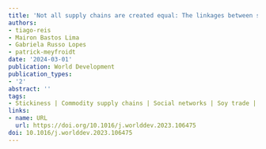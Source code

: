 ```yaml
---
title: 'Not all supply chains are created equal: The linkages between soy local trade relations and development outcomes in Brazil'
authors:
- tiago-reis
- Mairon Bastos Lima
- Gabriela Russo Lopes
- patrick-meyfroidt
date: '2024-03-01'
publication: World Development
publication_types:
- '2'
abstract: ''
tags:
- Stickiness | Commodity supply chains | Social networks | Soy trade | Rural development | Cooperatives | Latin America 
links:
- name: URL
  url: https://doi.org/10.1016/j.worlddev.2023.106475
doi: 10.1016/j.worlddev.2023.106475
---
```

